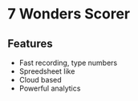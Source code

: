 # 7 Wonders Scorer

## Features
- Fast recording, type numbers
- Spreedsheet like
- Cloud based
- Powerful analytics


